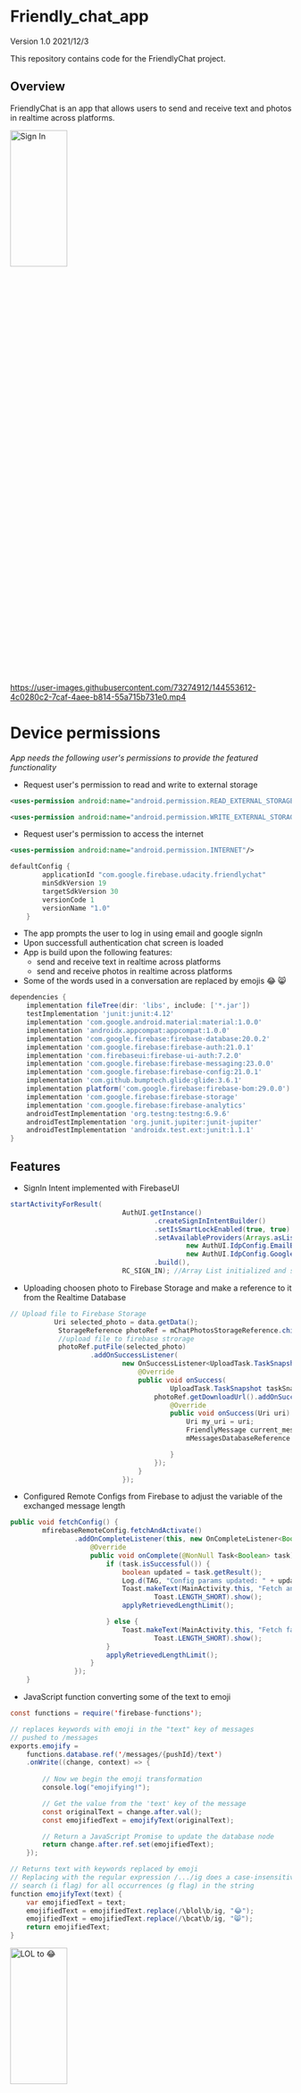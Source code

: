 # Friendly_chat_app
Version 1.0 2021/12/3

This repository contains code for the FriendlyChat project.

## Overview

FriendlyChat is an app that allows users to send and receive text and photos in realtime across platforms.

<img src="https://user-images.githubusercontent.com/73274912/144553710-05094b43-879a-4d16-bb64-800b6c233fa5.jpeg" width=45% height=25% alt="Sign In">   

https://user-images.githubusercontent.com/73274912/144553612-4c0280c2-7caf-4aee-b814-55a715b731e0.mp4

# Device permissions
*App needs the following user's permissions to provide the featured functionality*
* Request user's permission to read and write to external storage
```xml
<uses-permission android:name="android.permission.READ_EXTERNAL_STORAGE"/>
```
```xml
<uses-permission android:name="android.permission.WRITE_EXTERNAL_STORAGE"/>
```
* Request user's permission to access the internet
```xml
<uses-permission android:name="android.permission.INTERNET"/>
```
```gradle
defaultConfig {
        applicationId "com.google.firebase.udacity.friendlychat"
        minSdkVersion 19
        targetSdkVersion 30
        versionCode 1
        versionName "1.0"
    }
```
* The app prompts the user to log in using email and google signIn
* Upon successfull authentication chat screen is loaded
* App is build upon the following features:
    * send and receive text in realtime across platforms
    * send and receive photos in realtime across platforms
* Some of the words used in a conversation are replaced by emojis 😂 😸
```gradle
dependencies {
    implementation fileTree(dir: 'libs', include: ['*.jar'])
    testImplementation 'junit:junit:4.12'
    implementation 'com.google.android.material:material:1.0.0'
    implementation 'androidx.appcompat:appcompat:1.0.0'
    implementation 'com.google.firebase:firebase-database:20.0.2'
    implementation 'com.google.firebase:firebase-auth:21.0.1'
    implementation 'com.firebaseui:firebase-ui-auth:7.2.0'
    implementation 'com.google.firebase:firebase-messaging:23.0.0'
    implementation 'com.google.firebase:firebase-config:21.0.1'
    implementation 'com.github.bumptech.glide:glide:3.6.1'
    implementation platform('com.google.firebase:firebase-bom:29.0.0')
    implementation 'com.google.firebase:firebase-storage'
    implementation 'com.google.firebase:firebase-analytics'
    androidTestImplementation 'org.testng:testng:6.9.6'
    androidTestImplementation 'org.junit.jupiter:junit-jupiter'
    androidTestImplementation 'androidx.test.ext:junit:1.1.1'
}
```
## Features
* SignIn Intent implemented with FirebaseUI
```java
startActivityForResult(
                            AuthUI.getInstance()
                                    .createSignInIntentBuilder()
                                    .setIsSmartLockEnabled(true, true)
                                    .setAvailableProviders(Arrays.asList(              
                                            new AuthUI.IdpConfig.EmailBuilder().build(),
                                            new AuthUI.IdpConfig.GoogleBuilder().build()))
                                    .build(),
                            RC_SIGN_IN); //Array List initialized and stored in variable named providers in MainActivity

```
* Uploading choosen photo to Firebase Storage and make a reference to it from the Realtime Database
```java
// Upload file to Firebase Storage
           Uri selected_photo = data.getData();
            StorageReference photoRef = mChatPhotosStorageReference.child("chat_photos/"+selected_photo.getLastPathSegment());
            //upload file to firebase strorage
            photoRef.putFile(selected_photo)
                    .addOnSuccessListener(
                            new OnSuccessListener<UploadTask.TaskSnapshot>() {
                                @Override
                                public void onSuccess(
                                        UploadTask.TaskSnapshot taskSnapshot) {
                                    photoRef.getDownloadUrl().addOnSuccessListener(new OnSuccessListener<Uri>() {
                                        @Override
                                        public void onSuccess(Uri uri) {
                                            Uri my_uri = uri;
                                            FriendlyMessage current_message = new FriendlyMessage(null,mUsername,my_uri.toString());
                                            mMessagesDatabaseReference.push().setValue(current_message);

                                        }
                                    });
                                }
                            });
```
* Configured Remote Configs from Firebase to adjust the variable of the exchanged message length
```java
public void fetchConfig() {
        mfirebaseRemoteConfig.fetchAndActivate()
                .addOnCompleteListener(this, new OnCompleteListener<Boolean>() {
                    @Override
                    public void onComplete(@NonNull Task<Boolean> task) {
                        if (task.isSuccessful()) {
                            boolean updated = task.getResult();
                            Log.d(TAG, "Config params updated: " + updated);
                            Toast.makeText(MainActivity.this, "Fetch and activate succeeded",
                                    Toast.LENGTH_SHORT).show();
                            applyRetrievedLengthLimit();

                        } else {
                            Toast.makeText(MainActivity.this, "Fetch failed",
                                    Toast.LENGTH_SHORT).show();
                        }
                        applyRetrievedLengthLimit();
                    }
                });
    }
```
* JavaScript function converting some of the text to emoji
```java
const functions = require('firebase-functions');

// replaces keywords with emoji in the "text" key of messages
// pushed to /messages
exports.emojify =
    functions.database.ref('/messages/{pushId}/text')
    .onWrite((change, context) => {
      
        // Now we begin the emoji transformation
        console.log("emojifying!");

        // Get the value from the 'text' key of the message
        const originalText = change.after.val();
        const emojifiedText = emojifyText(originalText);

        // Return a JavaScript Promise to update the database node
        return change.after.ref.set(emojifiedText);
    });

// Returns text with keywords replaced by emoji
// Replacing with the regular expression /.../ig does a case-insensitive
// search (i flag) for all occurrences (g flag) in the string
function emojifyText(text) {
    var emojifiedText = text;
    emojifiedText = emojifiedText.replace(/\blol\b/ig, "😂");
    emojifiedText = emojifiedText.replace(/\bcat\b/ig, "😸");
    return emojifiedText;
}
```
<img src="https://user-images.githubusercontent.com/73274912/144559610-f6cd57a2-99de-43d4-a07f-4966a52892aa.jpeg" width=45% height=25% alt="LOL to 😂"> 

